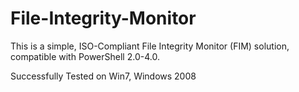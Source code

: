 # File-Integrity-Monitor
This is a simple, ISO-Compliant File Integrity Monitor (FIM) solution, compatible with PowerShell 2.0-4.0.

Successfully Tested on Win7, Windows 2008
